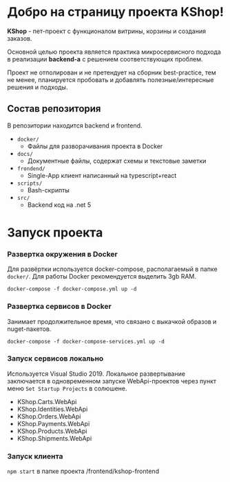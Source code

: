 # Добро на страницу проекта KShop!

**KShop** - пет-проект с функционалом витрины, корзины и создания заказов.

Основной целью проекта является практика микросервисного подхода в реализации **backend-а** с решением соответствующих проблем.

Проект не отполирован и не претендует на сборник best-practice, тем не менее, планируется пробовать и добавлять полезные/интересные решения и подходы.


## Состав репозитория

В репозитории находится backend и frontend.

 - `docker/`
	 - Файлы для разворачивания проекта в Docker
 - `docs/`
	 - Документные файлы, содержат схемы и  текстовые заметки
 - `frondend/`
	 - Single-App клиент написанный на typescript+react
 - `scripts/`
	 - Bash-скрипты 
 - `src/`
	 - Backend код на .net 5


# Запуск проекта

### Развертка окружения в Docker
Для развёртки используется docker-compose, располагаемый в папке `docker/`.
Для работы Docker рекомендуется выделить 3gb RAM.
```
docker-compose -f docker-compose.yml up -d
```
### Развертка сервисов в Docker
Занимает продолжительное время, что связано с выкачкой образов и nuget-пакетов.
```
docker-compose -f docker-compose-services.yml up -d
```
### Запуск сервисов локально
Используется Visual Studio 2019.
Локальное развертывание заключается в одновременном запуске WebApi-проектов через пункт меню `Set Startup Projects` в солюшене.

 - KShop.Carts.WebApi 
 - KShop.Identities.WebApi 
 - KShop.Orders.WebApi
 - KShop.Payments.WebApi 
 - KShop.Products.WebApi 
 - KShop.Shipments.WebApi

### Запуск клиента
`npm start` в папке проекта /frontend/kshop-frontend
